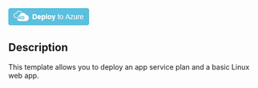 <a href="https://portal.azure.com/#create/Microsoft.Template/uri/https%3A%2F%2Fraw.githubusercontent.com%2Frgeerkens%2FPublic-Examples%2Fmaster%2Fazuredeploy.json" target="_blank">
<img src="https://raw.githubusercontent.com/Azure/azure-quickstart-templates/master/1-CONTRIBUTION-GUIDE/images/deploytoazure.png" />
</a>

## Description

This template allows you to deploy an app service plan and a basic Linux web app.